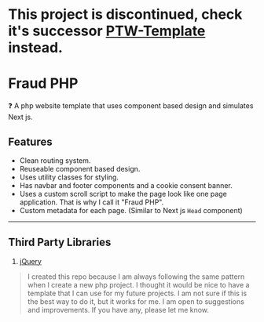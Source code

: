 # This project is discontinued, check it's successor [PTW-Template](https://github.com/yehuuu6/ptw-template) instead.

# Fraud PHP

❓ A php website template that uses component based design and simulates Next js.

## Features

- Clean routing system.
- Reuseable component based design.
- Uses utility classes for styling.
- Has navbar and footer components and a cookie consent banner.
- Uses a custom scroll script to make the page look like one page application. That is why I call it "Fraud PHP".
- Custom metadata for each page. (Similar to Next js `Head` component)

---

## Third Party Libraries

1. [jQuery](https://jquery.com/)

> I created this repo because I am always following the same pattern when I create a new php project. I thought it would be nice to have a template that I can use for my future projects. I am not sure if this is the best way to do it, but it works for me. I am open to suggestions and improvements. If you have any, please let me know.
